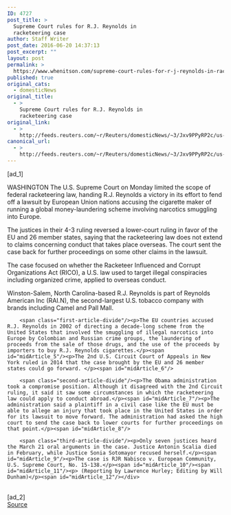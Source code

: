 ```yaml
---
ID: 4727
post_title: >
  Supreme Court rules for R.J. Reynolds in
  racketeering case
author: Staff Writer
post_date: 2016-06-20 14:37:13
post_excerpt: ""
layout: post
permalink: >
  https://www.whenitson.com/supreme-court-rules-for-r-j-reynolds-in-racketeering-case/
published: true
original_cats:
  - domesticNews
original_title:
  - >
    Supreme Court rules for R.J. Reynolds in
    racketeering case
original_link:
  - >
    http://feeds.reuters.com/~r/Reuters/domesticNews/~3/Jxv9PPyRP2c/us-usa-court-racketeering-idUSKCN0Z61LR
canonical_url:
  - >
    http://feeds.reuters.com/~r/Reuters/domesticNews/~3/Jxv9PPyRP2c/us-usa-court-racketeering-idUSKCN0Z61LR
---
```

 [ad_1]
<br><div id="articleText">
<span id="midArticle_start"/>

<span id="midArticle_0"/><span class="focusParagraph" readability="6"><p><span class="articleLocation">WASHINGTON</span> The U.S. Supreme Court on Monday limited the scope of federal racketeering law, handing R.J. Reynolds a victory in its effort to fend off a lawsuit by European Union nations accusing the cigarette maker of running a global money-laundering scheme involving narcotics smuggling into Europe.</p></span><span id="midArticle_1"/><p>The justices in their 4-3 ruling reversed a lower-court ruling in favor of the EU and 26 member states, saying that the racketeering law does not extend to claims concerning conduct that takes place overseas. The court sent the case back for further proceedings on some other claims in the lawsuit.</p><span id="midArticle_2"/><p>The case focused on whether the Racketeer Influenced and Corrupt Organizations Act (RICO), a U.S. law used to target illegal conspiracies including organized crime, applied to overseas conduct.</p><span id="midArticle_3"/><p>Winston-Salem, North Carolina-based R.J. Reynolds is part of Reynolds American Inc (<span id="symbol_RAI.N_0">RAI.N</span>), the second-largest U.S. tobacco company with brands including Camel and Pall Mall.</p><span id="midArticle_4"/>
        
        <span class="first-article-divide"/><p>The EU countries accused R.J. Reynolds in 2002 of directing a decade-long scheme from the United States that involved the smuggling of illegal narcotics into Europe by Colombian and Russian crime groups, the laundering of proceeds from the sale of those drugs, and the use of the proceeds by importers to buy R.J. Reynolds cigarettes.</p><span id="midArticle_5"/><p>The 2nd U.S. Circuit Court of Appeals in New York ruled in 2014 that the case brought by the EU and 26 member states could go forward. </p><span id="midArticle_6"/>
        
        <span class="second-article-divide"/><p>The Obama administration took a compromise position. Although it disagreed with the 2nd Circuit ruling, it said it saw some circumstances in which the racketeering law could apply to conduct abroad.</p><span id="midArticle_7"/><p>The administration said a plaintiff in a civil case like the EU must be able to allege an injury that took place in the United States in order for its lawsuit to move forward. The administration had asked the high court to send the case back to lower courts for further proceedings on that point.</p><span id="midArticle_8"/>
        
        <span class="third-article-divide"/><p>Only seven justices heard the March 21 oral arguments in the case. Justice Antonin Scalia died in February, while Justice Sonia Sotomayor recused herself.</p><span id="midArticle_9"/><p>The case is RJR Nabisco v. European Community, U.S. Supreme Court, No. 15-138.</p><span id="midArticle_10"/><span id="midArticle_11"/><p> (Reporting by Lawrence Hurley; Editing by Will Dunham)</p><span id="midArticle_12"/></div>
<br>[ad_2]
<br><a href="http://feeds.reuters.com/~r/Reuters/domesticNews/~3/Jxv9PPyRP2c/us-usa-court-racketeering-idUSKCN0Z61LR">Source </a>